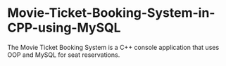 # Movie-Ticket-Booking-System-in-CPP-using-MySQL
The Movie Ticket Booking System is a C++ console application that uses OOP and MySQL for seat reservations.
